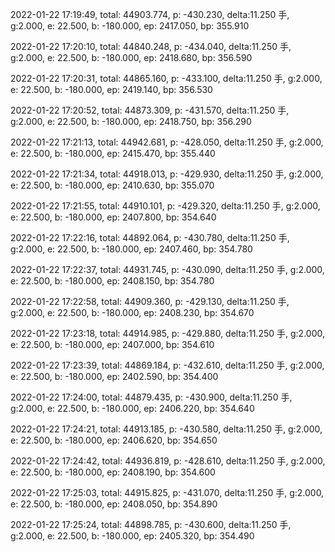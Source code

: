 2022-01-22 17:19:49, total: 44903.774, p: -430.230, delta:11.250 手, g:2.000, e: 22.500, b: -180.000, ep: 2417.050, bp: 355.910

2022-01-22 17:20:10, total: 44840.248, p: -434.040, delta:11.250 手, g:2.000, e: 22.500, b: -180.000, ep: 2418.680, bp: 356.590

2022-01-22 17:20:31, total: 44865.160, p: -433.100, delta:11.250 手, g:2.000, e: 22.500, b: -180.000, ep: 2419.140, bp: 356.530

2022-01-22 17:20:52, total: 44873.309, p: -431.570, delta:11.250 手, g:2.000, e: 22.500, b: -180.000, ep: 2418.750, bp: 356.290

2022-01-22 17:21:13, total: 44942.681, p: -428.050, delta:11.250 手, g:2.000, e: 22.500, b: -180.000, ep: 2415.470, bp: 355.440

2022-01-22 17:21:34, total: 44918.013, p: -429.930, delta:11.250 手, g:2.000, e: 22.500, b: -180.000, ep: 2410.630, bp: 355.070

2022-01-22 17:21:55, total: 44910.101, p: -429.320, delta:11.250 手, g:2.000, e: 22.500, b: -180.000, ep: 2407.800, bp: 354.640

2022-01-22 17:22:16, total: 44892.064, p: -430.780, delta:11.250 手, g:2.000, e: 22.500, b: -180.000, ep: 2407.460, bp: 354.780

2022-01-22 17:22:37, total: 44931.745, p: -430.090, delta:11.250 手, g:2.000, e: 22.500, b: -180.000, ep: 2408.150, bp: 354.780

2022-01-22 17:22:58, total: 44909.360, p: -429.130, delta:11.250 手, g:2.000, e: 22.500, b: -180.000, ep: 2408.230, bp: 354.670

2022-01-22 17:23:18, total: 44914.985, p: -429.880, delta:11.250 手, g:2.000, e: 22.500, b: -180.000, ep: 2407.000, bp: 354.610

2022-01-22 17:23:39, total: 44869.184, p: -432.610, delta:11.250 手, g:2.000, e: 22.500, b: -180.000, ep: 2402.590, bp: 354.400

2022-01-22 17:24:00, total: 44879.435, p: -430.900, delta:11.250 手, g:2.000, e: 22.500, b: -180.000, ep: 2406.220, bp: 354.640

2022-01-22 17:24:21, total: 44913.185, p: -430.580, delta:11.250 手, g:2.000, e: 22.500, b: -180.000, ep: 2406.620, bp: 354.650

2022-01-22 17:24:42, total: 44936.819, p: -428.610, delta:11.250 手, g:2.000, e: 22.500, b: -180.000, ep: 2408.190, bp: 354.600

2022-01-22 17:25:03, total: 44915.825, p: -431.070, delta:11.250 手, g:2.000, e: 22.500, b: -180.000, ep: 2408.050, bp: 354.890

2022-01-22 17:25:24, total: 44898.785, p: -430.600, delta:11.250 手, g:2.000, e: 22.500, b: -180.000, ep: 2405.320, bp: 354.490